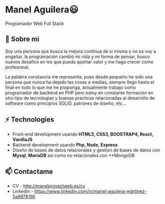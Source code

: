 # Manel Aguilera😃
Programador Web Full Stack

## 🧐 Sobre mi
Soy una persona que busca la mejora continua de si misma y no os voy a engañar, la programación cambió mi vida y mi forma de pensar, busco nuevos desafios en los que pueda aportar valor y me haga crecer como profesional.

La palabra constancia me representa, pues desde pequeño he sido una persona que nunca ha dejado las cosas a medias, siempre llego hasta el final en todo lo que me he proponga, actualmente trabajo como programador de backend en PHP pero estoy en constante formación en otro tipo de tecnologias y buenas practicas relacionadas al desarrollo de software como principios SOLID, patrones de diseño, etc...

## ⚡ Technologies

- Front-end development usando **HTML5, CSS3, BOOSTRAP4, React, VanillaJS**
- Backend development usando **Php, Node, Express**
- Diseño de bases de datos relacionales y gestión de bases de datos con **Mysql, MariaDB** así como no relacionales con **MongoDB

## 📫 Contactame
- CV - http://manelproyectweb.es/cv
- LinkedIn - https://www.linkedin.com/in/manel-aguilera-martinez-5a9978196
